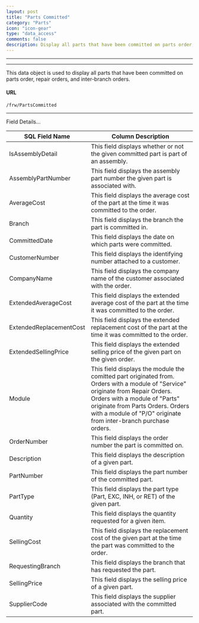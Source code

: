 ```yaml
---
layout: post
title: "Parts Committed"
category: "Parts" 
icon: "icon-gear"
type: "data_access" 
comments: false
description: Display all parts that have been committed on parts order, repair orders, and inter-branch orders
---
```


---
---

This data object is used to display all parts that have been committed on parts order, repair orders, and inter-branch orders.

 
#### URL 
```
/frw/PartsCommitted
``` 
 <hr>
Field Details...

| **SQL Field Name**      | **Column Description**                                                                                                                                                                                                                                                      |
|---|---|
| IsAssemblyDetail        | This field displays whether or not the given committed part is part of an assembly.                                                                                                                                                                                         |
| AssemblyPartNumber      | This field displays the assembly part number the given part is associated with.                                                                                                                                                                                             |
| AverageCost             | This field displays the average cost of the part at the time it was committed to the order.                                                                                                                                                                                 |
| Branch                  | This field displays the branch the part is committed in.                                                                                                                                                                                                                    |
| CommittedDate           | This field displays the date on which parts were committed.                                                                                                                                                                                                                 |
| CustomerNumber          | This field displays the identifying number attached to a customer.                                                                                                                                                                                                          |
| CompanyName             | This field displays the company name of the customer associated with the order.                                                                                                                                                                                             |
| ExtendedAverageCost     | This field displays the extended average cost of the part at the time it was committed to the order.                                                                                                                                                                        |
| ExtendedReplacementCost | This field displays the extended replacement cost of the part at the time it was committed to the order.                                                                                                                                                                    |
| ExtendedSellingPrice    | This field displays the extended selling price of the given part on the given order.                                                                                                                                                                                        |
| Module                  | This field displays the module the comitted part originated from.  Orders with a module of "Service" originate from Repair Orders.  Orders with a module of "Parts" originate from Parts Orders. Orders with a module of "P/O" originate from inter-branch purchase orders. |
| OrderNumber             | This field displays the order number the part is committed on.                                                                                                                                                                                                              |
| Description             | This field displays the description of a given part.                                                                                                                                                                                                                        |
| PartNumber              | This field displays the part number of the committed part.                                                                                                                                                                                                                  |
| PartType                | This field displays the part type (Part, EXC, INH, or RET) of the given part.                                                                                                                                                                                               |
| Quantity                | This field displays the quantity requested for a given item.                                                                                                                                                                                                                |
| SellingCost             | This field displays the replacement cost of the given part at the time the part was committed to the order.                                                                                                                                                                 |
| RequestingBranch        | This field displays the branch that has requested the part.                                                                                                                                                                                                                 |
| SellingPrice            | This field displays the selling price of a given part.                                                                                                                                                                                                                      |
| SupplierCode            | This field displays the supplier associated with the committed part.                                                                                                                                                                                                        |
